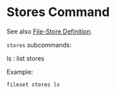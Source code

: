Stores Command
==============

See also [File-Store Definition](../fileset.md/#file-store-definitions).

`stores` subcommands:

ls
: list stores

Example:

```console
fileset stores ls
```
